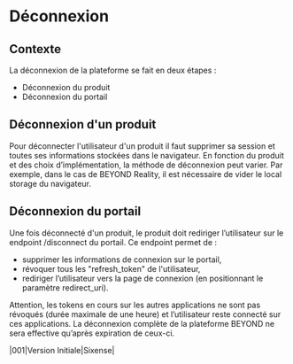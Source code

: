 # Déconnexion

## Contexte

La déconnexion de la plateforme se fait en deux étapes :

- Déconnexion du produit
- Déconnexion du portail

## Déconnexion d'un produit

Pour déconnecter l'utilisateur d'un produit il faut supprimer sa session et toutes ses informations stockées dans le navigateur.
En fonction du produit et des choix d’implémentation, la méthode de déconnexion peut varier.
Par exemple, dans le cas de BEYOND Reality, il est nécessaire de vider le local storage du navigateur.

## Déconnexion du portail

Une fois déconnecté d'un produit, le produit doit rediriger l’utilisateur sur le endpoint /disconnect du portail.
Ce endpoint permet de :

- supprimer les informations de connexion sur le portail,
- révoquer tous les "refresh_token" de l'utilisateur,
- rediriger l’utilisateur vers la page de connexion (en positionnant le paramètre redirect_uri).

Attention, les tokens en cours sur les autres applications ne sont pas révoqués (durée maximale de une heure) et l’utilisateur reste connecté sur ces applications. 
La déconnexion complète de la plateforme BEYOND ne sera effective qu’après expiration de ceux-ci.

|001|Version Initiale|Sixense|
